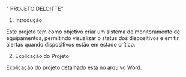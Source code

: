 " PROJETO DELOITTE"  

1. Introdução

Este projeto tem como objetivo criar um sistema de monitoramento de equipamentos, permitindo visualizar o status dos dispositivos e emitir alertas quando dispositivos estão em estado crítico. 

2. Explicação do Projeto 

Explicação do projeto detalhado esta no arquivo Word. 
